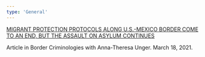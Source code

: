 ```yaml
---
type: 'General'
---
```

[MIGRANT PROTECTION PROTOCOLS ALONG U.S.-MEXICO BORDER COME TO AN END, BUT THE ASSAULT ON ASYLUM CONTINUES](https://www.law.ox.ac.uk/research-subject-groups/centre-criminology/centreborder-criminologies/blog/2021/03/migrant)

Article in Border Criminologies with Anna-Theresa Unger. March 18, 2021.
